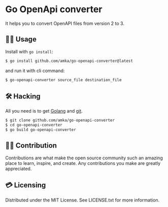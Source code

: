 #  Go OpenApi converter

It helps you to convert OpenAPI files from version 2 to 3.

## 🧑‍💻 Usage

Install with `go install`:

```bash
$ go install github.com/amka/go-openapi-converter@latest
```

and run it with cli command:
```bash
$ go-openapi-converter source_file destination_file
```

## 🛠 Hacking

All you need is to get [Golang](https://go.dev) and [git](https://git-scm.com/).

```bash
$ git clone github.com/amka/go-openapi-converter
$ cd go-openapi-converter
$ go build go-openapi-converter
```

## 👨‍🎨 Contribution

Contributions are what make the open source community such an amazing place to learn, inspire, and create. Any contributions you make are greatly appreciated.

## 💳 Licensing

Distributed under the MIT License. See LICENSE.txt for more information.
